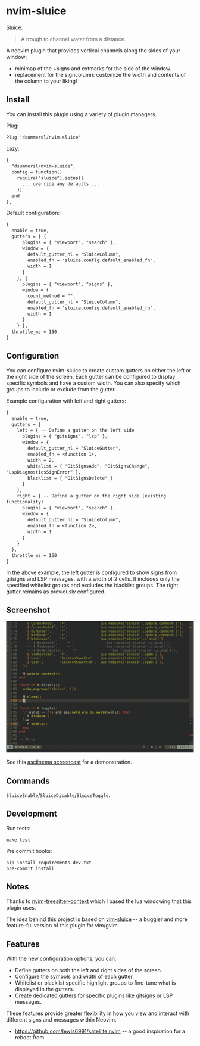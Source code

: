 # nvim-sluice

Sluice:

> A trough to channel water from a distance.

A neovim plugin that provides vertical channels along the sides of your window:
- minimap of the +signs and extmarks for the side of the window.
- replacement for the signcolumn: customize the width and contents of the column to your liking!

## Install

You can install this plugin using a variety of plugin managers.

Plug:

```
Plug 'dsummersl/nvim-sluice'
```

Lazy:

```
{
  "dsummersl/nvim-sluice",
  config = function()
    require("sluice").setup({
      ... override any defaults ...
    })
  end
},

```


Default configuration:

```vim
{
  enable = true,
  gutters = { {
      plugins = { "viewport", "search" },
      window = {
        default_gutter_hl = "SluiceColumn",
        enabled_fn = 'sluice.config.default_enabled_fn',
        width = 1
      }
    }, {
      plugins = { "viewport", "signs" },
      window = {
        count_method = "",
        default_gutter_hl = "SluiceColumn",
        enabled_fn = 'sluice.config.default_enabled_fn',
        width = 1
      }
    } },
  throttle_ms = 150
}
```

## Configuration

You can configure nvim-sluice to create custom gutters on either the left or the right side of the screen. Each gutter can be configured to display specific symbols and have a custom width. You can also specify which groups to include or exclude from the gutter.

Example configuration with left and right gutters:

```vim
{
  enable = true,
  gutters = {
    left = { -- Define a gutter on the left side
      plugins = { "gitsigns", "lsp" },
      window = {
        default_gutter_hl = "SluiceGutter",
        enabled_fn = <function 1>,
        width = 2,
        whitelist = { "GitSignsAdd", "GitSignsChange", "LspDiagnosticsSignError" },
        blacklist = { "GitSignsDelete" }
      }
    },
    right = { -- Define a gutter on the right side (existing functionality)
      plugins = { "viewport", "search" },
      window = {
        default_gutter_hl = "SluiceColumn",
        enabled_fn = <function 2>,
        width = 1
      }
    }
  },
  throttle_ms = 150
}
```

In the above example, the left gutter is configured to show signs from gitsigns and LSP messages, with a width of 2 cells. It includes only the specified whitelist groups and excludes the blacklist groups. The right gutter remains as previously configured.

## Screenshot

[![asciicast](./static/screenshot.png)](https://asciinema.org/a/QXQfhGBm5Zlx1R2oYQkgQfYVu?t=10)

See this [asciinema screencast](https://asciinema.org/a/QXQfhGBm5Zlx1R2oYQkgQfYVu?t=10) for a demonstration.

## Commands

`SluiceEnable`/`SluiceDisable`/`SluiceToggle`.

## Development

Run tests:

    make test

Pre commit hooks:

    pip install requirements-dev.txt
    pre-commit install

## Notes

Thanks to [nvim-treesitter-context](https://github.com/romgrk/nvim-treesitter-context) which I based the lua windowing that this plugin uses.

The idea behind this project is based on [vim-sluice](https://github.com/dsummersl/vim-sluice) -- a buggier and more feature-ful version of this plugin for vim/gvim.

## Features

With the new configuration options, you can:

- Define gutters on both the left and right sides of the screen.
- Configure the symbols and width of each gutter.
- Whitelist or blacklist specific highlight groups to fine-tune what is displayed in the gutters.
- Create dedicated gutters for specific plugins like gitsigns or LSP messages.

These features provide greater flexibility in how you view and interact with different signs and messages within Neovim.

- https://github.com/lewis6991/satellite.nvim -- a good inspiration for a reboot from 
